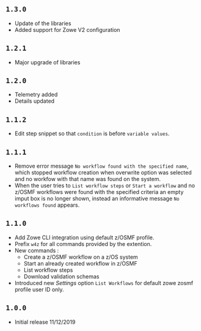 ## `1.3.0`

- Update of the libraries
- Added support for Zowe V2 configuration

## `1.2.1`

- Major upgrade of libraries

## `1.2.0`

- Telemetry added
- Details updated

## `1.1.2`

- Edit step snippet so that `condition` is before `variable values`.

## `1.1.1`

- Remove error message `No workflow found with the specified name`, which stopped workflow creation when  overwrite option was selected and no workfow with that name was found on the system.
- When the user tries to `List workflow steps` or `Start a workflow` and no z/OSMF workflows were found with the specified criteria
an empty imput box is no longer shown, instead an informative message `No workflows found` appears.

## `1.1.0`

- Add Zowe CLI integration using default z/OSMF profile.
- Prefix `w4z` for all commands provided by the extention.
- New commands :
    - Create a z/OSMF workflow on a z/OS system
    - Start an already created workflow in z/OSMF
    - List workflow steps
    - Download validation schemas
- Introduced new *Settings* option `List Workflows` for default zowe zosmf profile user ID only.

## `1.0.0`
- Initial release 11/12/2019